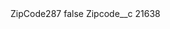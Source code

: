 <?xml version="1.0" encoding="UTF-8"?>
<CustomMetadata xmlns="http://soap.sforce.com/2006/04/metadata" xmlns:xsi="http://www.w3.org/2001/XMLSchema-instance" xmlns:xsd="http://www.w3.org/2001/XMLSchema">
    <label>ZipCode287</label>
    <protected>false</protected>
    <values>
        <field>Zipcode__c</field>
        <value xsi:type="xsd:string">21638</value>
    </values>
</CustomMetadata>
